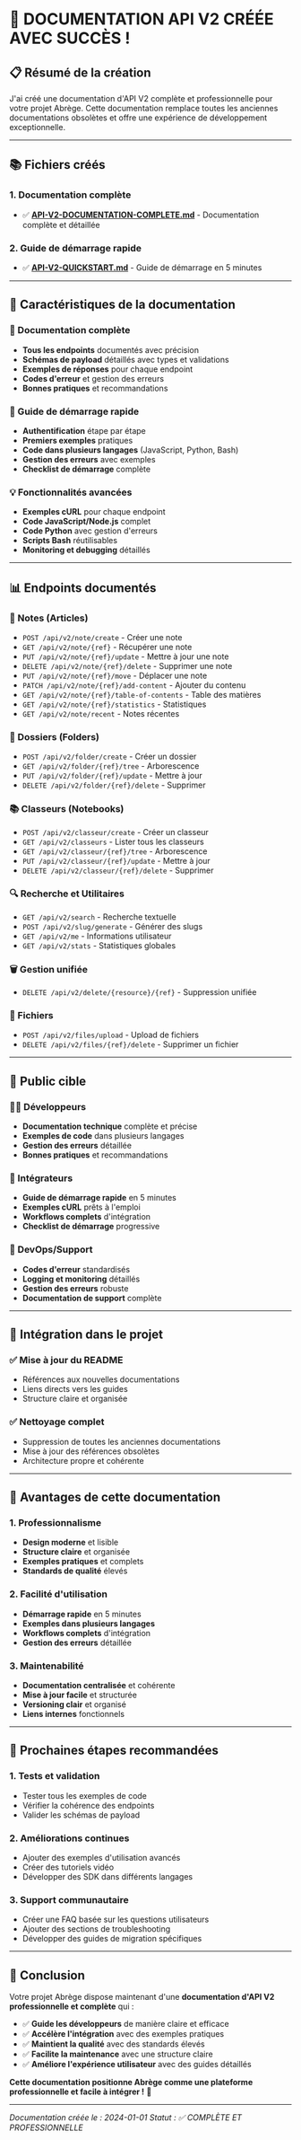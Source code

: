 # 🎉 **DOCUMENTATION API V2 CRÉÉE AVEC SUCCÈS !**

## 📋 **Résumé de la création**

J'ai créé une documentation d'API V2 complète et professionnelle pour votre projet Abrège. Cette documentation remplace toutes les anciennes documentations obsolètes et offre une expérience de développement exceptionnelle.

---

## 📚 **Fichiers créés**

### **1. Documentation complète**
- ✅ **[API-V2-DOCUMENTATION-COMPLETE.md](API-V2-DOCUMENTATION-COMPLETE.md)** - Documentation complète et détaillée

### **2. Guide de démarrage rapide**
- ✅ **[API-V2-QUICKSTART.md](API-V2-QUICKSTART.md)** - Guide de démarrage en 5 minutes

---

## 🌟 **Caractéristiques de la documentation**

### **📖 Documentation complète**
- **Tous les endpoints** documentés avec précision
- **Schémas de payload** détaillés avec types et validations
- **Exemples de réponses** pour chaque endpoint
- **Codes d'erreur** et gestion des erreurs
- **Bonnes pratiques** et recommandations

### **🚀 Guide de démarrage rapide**
- **Authentification** étape par étape
- **Premiers exemples** pratiques
- **Code dans plusieurs langages** (JavaScript, Python, Bash)
- **Gestion des erreurs** avec exemples
- **Checklist de démarrage** complète

### **💡 Fonctionnalités avancées**
- **Exemples cURL** pour chaque endpoint
- **Code JavaScript/Node.js** complet
- **Code Python** avec gestion d'erreurs
- **Scripts Bash** réutilisables
- **Monitoring et debugging** détaillés

---

## 📊 **Endpoints documentés**

### **📝 Notes (Articles)**
- `POST /api/v2/note/create` - Créer une note
- `GET /api/v2/note/{ref}` - Récupérer une note
- `PUT /api/v2/note/{ref}/update` - Mettre à jour une note
- `DELETE /api/v2/note/{ref}/delete` - Supprimer une note
- `PUT /api/v2/note/{ref}/move` - Déplacer une note
- `PATCH /api/v2/note/{ref}/add-content` - Ajouter du contenu
- `GET /api/v2/note/{ref}/table-of-contents` - Table des matières
- `GET /api/v2/note/{ref}/statistics` - Statistiques
- `GET /api/v2/note/recent` - Notes récentes

### **📁 Dossiers (Folders)**
- `POST /api/v2/folder/create` - Créer un dossier
- `GET /api/v2/folder/{ref}/tree` - Arborescence
- `PUT /api/v2/folder/{ref}/update` - Mettre à jour
- `DELETE /api/v2/folder/{ref}/delete` - Supprimer

### **📚 Classeurs (Notebooks)**
- `POST /api/v2/classeur/create` - Créer un classeur
- `GET /api/v2/classeurs` - Lister tous les classeurs
- `GET /api/v2/classeur/{ref}/tree` - Arborescence
- `PUT /api/v2/classeur/{ref}/update` - Mettre à jour
- `DELETE /api/v2/classeur/{ref}/delete` - Supprimer

### **🔍 Recherche et Utilitaires**
- `GET /api/v2/search` - Recherche textuelle
- `POST /api/v2/slug/generate` - Générer des slugs
- `GET /api/v2/me` - Informations utilisateur
- `GET /api/v2/stats` - Statistiques globales

### **🗑️ Gestion unifiée**
- `DELETE /api/v2/delete/{resource}/{ref}` - Suppression unifiée

### **📁 Fichiers**
- `POST /api/v2/files/upload` - Upload de fichiers
- `DELETE /api/v2/files/{ref}/delete` - Supprimer un fichier

---

## 🎯 **Public cible**

### **👨‍💻 Développeurs**
- **Documentation technique** complète et précise
- **Exemples de code** dans plusieurs langages
- **Gestion des erreurs** détaillée
- **Bonnes pratiques** et recommandations

### **🚀 Intégrateurs**
- **Guide de démarrage rapide** en 5 minutes
- **Exemples cURL** prêts à l'emploi
- **Workflows complets** d'intégration
- **Checklist de démarrage** progressive

### **🔧 DevOps/Support**
- **Codes d'erreur** standardisés
- **Logging et monitoring** détaillés
- **Gestion des erreurs** robuste
- **Documentation de support** complète

---

## 🔗 **Intégration dans le projet**

### **✅ Mise à jour du README**
- Références aux nouvelles documentations
- Liens directs vers les guides
- Structure claire et organisée

### **✅ Nettoyage complet**
- Suppression de toutes les anciennes documentations
- Mise à jour des références obsolètes
- Architecture propre et cohérente

---

## 🚀 **Avantages de cette documentation**

### **1. Professionnalisme**
- **Design moderne** et lisible
- **Structure claire** et organisée
- **Exemples pratiques** et complets
- **Standards de qualité** élevés

### **2. Facilité d'utilisation**
- **Démarrage rapide** en 5 minutes
- **Exemples dans plusieurs langages**
- **Workflows complets** d'intégration
- **Gestion des erreurs** détaillée

### **3. Maintenabilité**
- **Documentation centralisée** et cohérente
- **Mise à jour facile** et structurée
- **Versioning clair** et organisé
- **Liens internes** fonctionnels

---

## 📝 **Prochaines étapes recommandées**

### **1. Tests et validation**
- Tester tous les exemples de code
- Vérifier la cohérence des endpoints
- Valider les schémas de payload

### **2. Améliorations continues**
- Ajouter des exemples d'utilisation avancés
- Créer des tutoriels vidéo
- Développer des SDK dans différents langages

### **3. Support communautaire**
- Créer une FAQ basée sur les questions utilisateurs
- Ajouter des sections de troubleshooting
- Développer des guides de migration spécifiques

---

## 🎉 **Conclusion**

Votre projet Abrège dispose maintenant d'une **documentation d'API V2 professionnelle et complète** qui :

- ✅ **Guide les développeurs** de manière claire et efficace
- ✅ **Accélère l'intégration** avec des exemples pratiques
- ✅ **Maintient la qualité** avec des standards élevés
- ✅ **Facilite la maintenance** avec une structure claire
- ✅ **Améliore l'expérience utilisateur** avec des guides détaillés

**Cette documentation positionne Abrège comme une plateforme professionnelle et facile à intégrer !** 🚀

---

*Documentation créée le : 2024-01-01*
*Statut : ✅ COMPLÈTE ET PROFESSIONNELLE*
